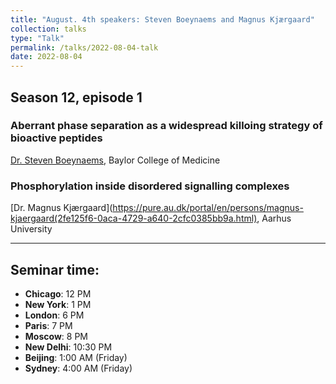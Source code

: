 ```yaml
---
title: "August. 4th speakers: Steven Boeynaems and Magnus Kjærgaard"
collection: talks
type: "Talk"
permalink: /talks/2022-08-04-talk
date: 2022-08-04
---
```


## Season 12, episode 1

### Aberrant phase separation as a widespread killoing strategy of bioactive peptides
[Dr. Steven Boeynaems](https://www.boeynaemslab.org/about), Baylor College of Medicine


### Phosphorylation inside disordered signalling complexes
[Dr. Magnus Kjærgaard](https://pure.au.dk/portal/en/persons/magnus-kjaergaard(2fe125f6-0aca-4729-a640-2cfc0385bb9a.html), Aarhus University

---


## Seminar time:
* **Chicago**: 12 PM
* **New York**: 1 PM
* **London**: 6 PM
* **Paris**: 7 PM
* **Moscow**: 8 PM
* **New Delhi**: 10:30 PM
* **Beijing**: 1:00 AM (Friday)
* **Sydney**: 4:00 AM (Friday)





